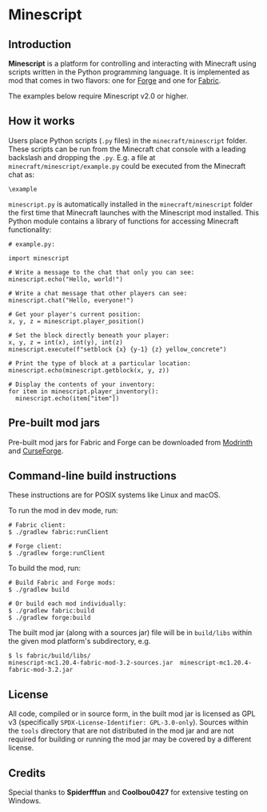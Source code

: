 # Minescript

## Introduction

**Minescript** is a platform for controlling and interacting with Minecraft
using scripts written in the Python programming language. It is implemented as
mod that comes in two flavors: one for [Forge](https://files.minecraftforge.net/net/minecraftforge/forge/) and one for [Fabric](https://fabricmc.net/).

The examples below require Minescript v2.0 or higher.

## How it works

Users place Python scripts (`.py` files) in the `minecraft/minescript` folder.
These scripts can be run from the Minecraft chat console with a leading
backslash and dropping the `.py`. E.g. a file at `minecraft/minescript/example.py`
could be executed from the Minecraft chat as:

```
\example
```

`minescript.py` is automatically installed in the `minecraft/minescript` folder
the first time that Minecraft launches with the Minescript mod installed. This
Python module contains a library of functions for accessing Minecraft
functionality:

```
# example.py:

import minescript

# Write a message to the chat that only you can see:
minescript.echo("Hello, world!")

# Write a chat message that other players can see:
minescript.chat("Hello, everyone!")

# Get your player's current position:
x, y, z = minescript.player_position()

# Set the block directly beneath your player:
x, y, z = int(x), int(y), int(z)
minescript.execute(f"setblock {x} {y-1} {z} yellow_concrete")

# Print the type of block at a particular location:
minescript.echo(minescript.getblock(x, y, z))

# Display the contents of your inventory:
for item in minescript.player_inventory():
  minescript.echo(item["item"])
```

## Pre-built mod jars

Pre-built mod jars for Fabric and Forge can be downloaded from
[Modrinth](https://modrinth.com/mod/minescript/versions) and
[CurseForge](https://www.curseforge.com/minecraft/mc-mods/minescript/files).

## Command-line build instructions

These instructions are for POSIX systems like Linux and macOS.

To run the mod in dev mode, run:

```
# Fabric client:
$ ./gradlew fabric:runClient

# Forge client:
$ ./gradlew forge:runClient
```

To build the mod, run:

```
# Build Fabric and Forge mods:
$ ./gradlew build

# Or build each mod individually:
$ ./gradlew fabric:build
$ ./gradlew forge:build
```

The built mod jar (along with a sources jar) file will be in `build/libs`
within the given mod platform's subdirectory, e.g.

```
$ ls fabric/build/libs/
minescript-mc1.20.4-fabric-mod-3.2-sources.jar	minescript-mc1.20.4-fabric-mod-3.2.jar
```

## License

All code, compiled or in source form, in the built mod jar is licensed as GPL
v3 (specifically `SPDX-License-Identifier: GPL-3.0-only`). Sources within the
`tools` directory that are not distributed in the mod jar and are not required
for building or running the mod jar may be covered by a different license.

## Credits

Special thanks to **Spiderfffun** and **Coolbou0427** for extensive testing on Windows.
